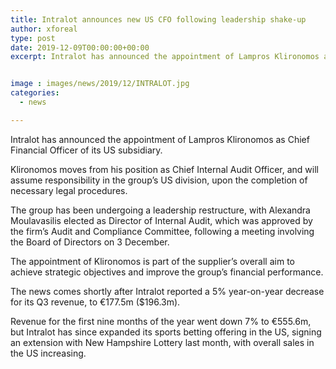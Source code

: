```yaml
---
title: Intralot announces new US CFO following leadership shake-up
author: xforeal 
type: post
date: 2019-12-09T00:00:00+00:00
excerpt: Intralot has announced the appointment of Lampros Klironomos as Chief Financial Officer of its US subsidiary


image : images/news/2019/12/INTRALOT.jpg
categories:
  - news

---
```

Intralot has announced the appointment of Lampros Klironomos as Chief Financial Officer of its US subsidiary.

Klironomos moves from his position as Chief Internal Audit Officer, and will assume responsibility in the group&rsquo;s US division, upon the completion of necessary legal procedures.

The group has been undergoing a leadership restructure, with Alexandra Moulavasilis elected as Director of Internal Audit, which was approved by the firm&rsquo;s Audit and Compliance Committee, following a meeting involving the Board of Directors on 3 December.

The appointment of Klironomos is part of the supplier&rsquo;s overall aim to achieve strategic objectives and improve the group&rsquo;s financial performance.

The news comes shortly after Intralot reported a 5% year-on-year decrease for its Q3 revenue, to &euro;177.5m ($196.3m).

Revenue for the first nine months of the year went down 7% to &euro;555.6m, but Intralot has since expanded its sports betting offering in the US, signing an extension with New Hampshire Lottery last month, with overall sales in the US increasing.